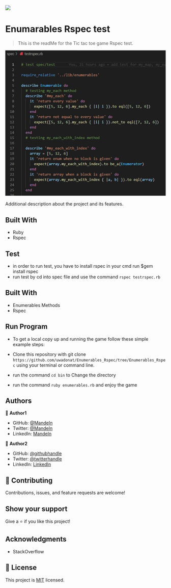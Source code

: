 ![](https://img.shields.io/badge/Microverse-blueviolet)

# Enumarables Rspec test

> This is the readMe for the Tic tac toe game Rspec test. 

![screenshot](https://github.com/uwadonat/Enumerables_Rspec/blob/Enumerables_Rspec/images/screenshoot.JPG)

Additional description about the project and its features.

## Built With

- Ruby
- Rspec

## Test
- in order to run test, you have to install rspec in your cmd run $gem install rspec
- run test by cd into spec file and use the command   ```rspec testrspec.rb```   
## Built With

- Enumerables Methods
- Rspec

## Run Program

- To get a local copy up and running the game follow these simple example steps:

- Clone this repository with git clone ```https://github.com/uwadonat/Enumerables_Rspec/tree/Enumerables_Rspec``` using your terminal or command line.
- run the command ```cd bin``` to Change the directory 
- run the command ```ruby enumerables.rb``` and enjoy the game


## Authors

👤 **Author1**

- GitHub: [@MandeIn](https://github.com/MandeIn)
- Twitter: [@MandeIn](https://twitter.com/MandeIn)
- LinkedIn: [MandeIn](https://linkedin.com/MandeIn)

👤 **Author2**
- GitHub: [@githubhandle](https://github.com/@uwadonat)
- Twitter: [@twitterhandle](https://twitter.com/@uwamahoroDonat)
- LinkedIn: [LinkedIn](https://linkedin.com/in/uwamahoro-donat-84b5bb1b7/)

## 🤝 Contributing

Contributions, issues, and feature requests are welcome!

## Show your support

Give a ⭐️ if you like this project!

## Acknowledgments

- StackOverflow

## 📝 License

This project is [MIT](https://opensource.org/licenses/MIT) licensed.